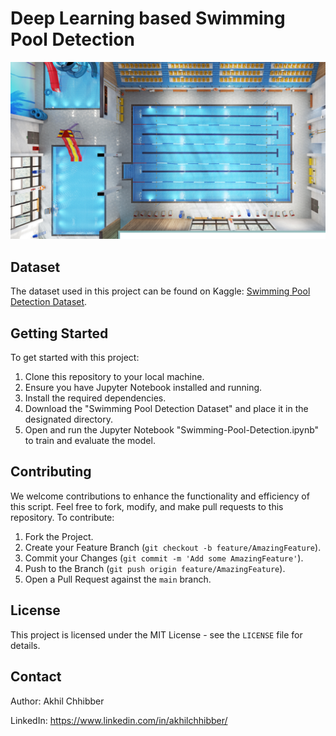 # Deep Learning based Swimming Pool Detection 
<p align="center">
  <img src="https://github.com/akhilchibber/Swimming-Pool-Detection/blob/main/Swimming-Pool.png?raw=true" alt="earthml Logo">
</p>

## Dataset
The dataset used in this project can be found on Kaggle: [Swimming Pool Detection Dataset](https://www.kaggle.com/datasets/cici118/swimming-pool-detection-in-satellite-images/data). 

## Getting Started
To get started with this project:

1. Clone this repository to your local machine.
2. Ensure you have Jupyter Notebook installed and running.
3. Install the required dependencies.
4. Download the "Swimming Pool Detection Dataset" and place it in the designated directory.
5. Open and run the Jupyter Notebook "Swimming-Pool-Detection.ipynb" to train and evaluate the model.

## Contributing
We welcome contributions to enhance the functionality and efficiency of this script. Feel free to fork, modify, and make pull requests to this repository. To contribute:

1. Fork the Project.
2. Create your Feature Branch (`git checkout -b feature/AmazingFeature`).
3. Commit your Changes (`git commit -m 'Add some AmazingFeature'`).
4. Push to the Branch (`git push origin feature/AmazingFeature`).
5. Open a Pull Request against the `main` branch.

## License

This project is licensed under the MIT License - see the `LICENSE` file for details.

## Contact

Author: Akhil Chhibber

LinkedIn: https://www.linkedin.com/in/akhilchhibber/
